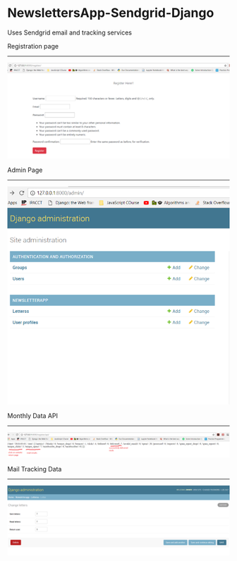 # NewslettersApp-Sendgrid-Django
Uses Sendgrid email and tracking services

Registration page
_________________
<img src="https://github.com/ineffablelucky/NewslettersApp-Sendgrid-Django/blob/master/Project%20Screenshots/registration_page.png">


Admin Page
__________
<img src="https://github.com/ineffablelucky/NewslettersApp-Sendgrid-Django/blob/master/Project%20Screenshots/admin_page.png">


Monthly Data API
________________
<img src="https://github.com/ineffablelucky/NewslettersApp-Sendgrid-Django/blob/master/Project%20Screenshots/api_page.png">


Mail Tracking Data
__________________
<img src="https://github.com/ineffablelucky/NewslettersApp-Sendgrid-Django/blob/master/Project%20Screenshots/Mail_data.png">
